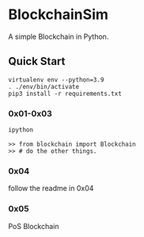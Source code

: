 # BlockchainSim
A simple Blockchain in Python.

## Quick Start
```
virtualenv env --python=3.9
. ./env/bin/activate
pip3 install -r requirements.txt
```

### 0x01-0x03

```bash
ipython
```

```
>> from blockchain import Blockchain
>> # do the other things.
```

### 0x04 

follow the readme in 0x04

### 0x05

PoS Blockchain
